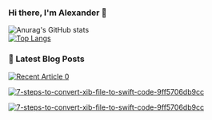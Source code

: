 ### Hi there, I'm Alexander 👋
![Anurag's GitHub stats](https://github-readme-stats.vercel.app/api?username=tambanco&show_icons=true)<br>
[![Top Langs](https://github-readme-stats.vercel.app/api/top-langs/?username=tambanco&layout=compact)](https://github.com/anuraghazra/github-readme-stats)
### 📖 Latest Blog Posts
  
  <a target="_blank" href="https://github-readme-medium-recent-article.vercel.app/medium/@tambanco80/1"><img src="https://github-readme-medium-recent-article.vercel.app/medium/@tambanco80/1" alt="Recent Article 0"> 
  
  <a target="_blank" href="https://github-readme-medium-recent-article.vercel.app/medium/@tambanco80/2"><img src="https://github-readme-medium-recent-article.vercel.app/medium/@tambanco80/2" alt="7-steps-to-convert-xib-file-to-swift-code-9ff5706db9cc"> 

    
<a target="_blank" href="https://github-readme-medium-recent-article.vercel.app/medium/@khuyentran1476/1"><img src="https://github-readme-medium-recent-article.vercel.app/medium/@khuyentran1476/1" alt="7-steps-to-convert-xib-file-to-swift-code-9ff5706db9cc">     
